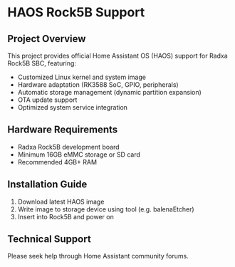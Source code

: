 # HAOS Rock5B Support

## Project Overview
This project provides official Home Assistant OS (HAOS) support for Radxa Rock5B SBC, featuring:
- Customized Linux kernel and system image
- Hardware adaptation (RK3588 SoC, GPIO, peripherals)
- Automatic storage management (dynamic partition expansion)
- OTA update support
- Optimized system service integration

## Hardware Requirements
- Radxa Rock5B development board
- Minimum 16GB eMMC storage or SD card
- Recommended 4GB+ RAM

## Installation Guide
1. Download latest HAOS image
2. Write image to storage device using tool (e.g. balenaEtcher)
3. Insert into Rock5B and power on

## Technical Support
Please seek help through Home Assistant community forums.

